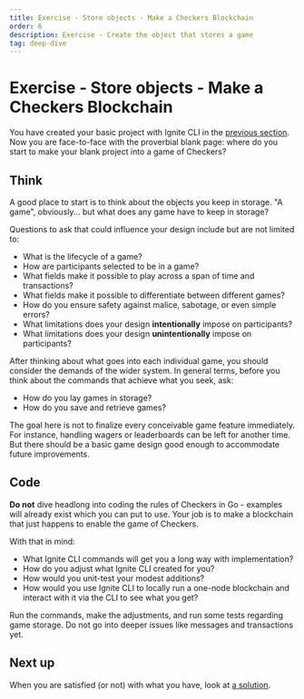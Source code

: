 ```yaml
---
title: Exercise - Store objects - Make a Checkers Blockchain
order: 6
description: Exercise - Create the object that stores a game
tag: deep-dive
---
```


# Exercise - Store objects - Make a Checkers Blockchain

You have created your basic project with Ignite CLI in the [previous section](../4-my-own-chain/ignitecli.md). Now you are face-to-face with the proverbial blank page: where do you start to make your blank project into a game of Checkers?

## Think

A good place to start is to think about the objects you keep in storage. "A game", obviously... but what does any game have to keep in storage? 

Questions to ask that could influence your design include but are not limited to:

* What is the lifecycle of a game?
* How are participants selected to be in a game?
* What fields make it possible to play across a span of time and transactions?
* What fields make it possible to differentiate between different games?
* How do you ensure safety against malice, sabotage, or even simple errors?
* What limitations does your design **intentionally** impose on participants?
* What limitations does your design **unintentionally** impose on participants?

After thinking about what goes into each individual game, you should consider the demands of the wider system. In general terms, before you think about the commands that achieve what you seek, ask:

* How do you lay games in storage?
* How do you save and retrieve games?

The goal here is not to finalize every conceivable game feature immediately. For instance, handling wagers or leaderboards can be left for another time. But there should be a basic game design good enough to accommodate future improvements.

## Code

**Do not** dive headlong into coding the rules of Checkers in Go - examples will already exist which you can put to use. Your job is to make a blockchain that just happens to enable the game of Checkers.

With that in mind:

* What Ignite CLI commands will get you a long way with implementation?
* How do you adjust what Ignite CLI created for you?
* How would you unit-test your modest additions?
* How would you use Ignite CLI to locally run a one-node blockchain and interact with it via the CLI to see what you get?

Run the commands, make the adjustments, and run some tests regarding game storage. Do not go into deeper issues like messages and transactions yet.

## Next up

When you are satisfied (or not) with what you have, look at [a solution](../4-my-own-chain/stored-game.md).
